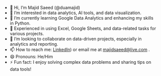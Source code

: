 - 👋 Hi, I’m Majid Saeed (@duamajid)
- 👀 I’m interested in data analytics, AI tools, and data visualization.
- 🌱 I’m currently learning Google Data Analytics and enhancing my skills in Python.
- 💼 Experienced in using Excel, Google Sheets, and data-related tasks for various projects.
- 💞️ I’m looking to collaborate on data-driven projects, especially in analytics and reporting.
- 📫 How to reach me: [LinkedIn](https://www.linkedin.com/in/majid-saeed-b366b321/)) or email me at majidsaeed@live.com .
- 😄 Pronouns: He/Him
- ⚡ Fun fact: I enjoy solving complex data problems and sharing tips on data tools!

<!---
duamajid/duamajid is a ✨ special ✨ repository because its `README.md` (this file) appears on your GitHub profile.
You can click the Preview link to take a look at your changes.
--->
